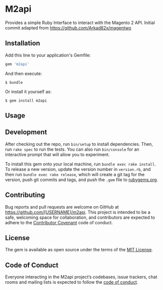 # M2api

Provides a simple Ruby Interface to interact with the Magento 2 API. 
Initial commit adapted from https://github.com/Arkad82x/magentwo 

## Installation

Add this line to your application's Gemfile:

```ruby
gem 'm2api'
```

And then execute:

    $ bundle

Or install it yourself as:

    $ gem install m2api

## Usage



## Development

After checking out the repo, run `bin/setup` to install dependencies. Then, run `rake spec` to run the tests. You can also run `bin/console` for an interactive prompt that will allow you to experiment.

To install this gem onto your local machine, run `bundle exec rake install`. To release a new version, update the version number in `version.rb`, and then run `bundle exec rake release`, which will create a git tag for the version, push git commits and tags, and push the `.gem` file to [rubygems.org](https://rubygems.org).

## Contributing

Bug reports and pull requests are welcome on GitHub at https://github.com/[USERNAME]/m2api. This project is intended to be a safe, welcoming space for collaboration, and contributors are expected to adhere to the [Contributor Covenant](http://contributor-covenant.org) code of conduct.

## License

The gem is available as open source under the terms of the [MIT License](https://opensource.org/licenses/MIT).

## Code of Conduct

Everyone interacting in the M2api project’s codebases, issue trackers, chat rooms and mailing lists is expected to follow the [code of conduct](https://github.com/[USERNAME]/m2api/blob/master/CODE_OF_CONDUCT.md).
